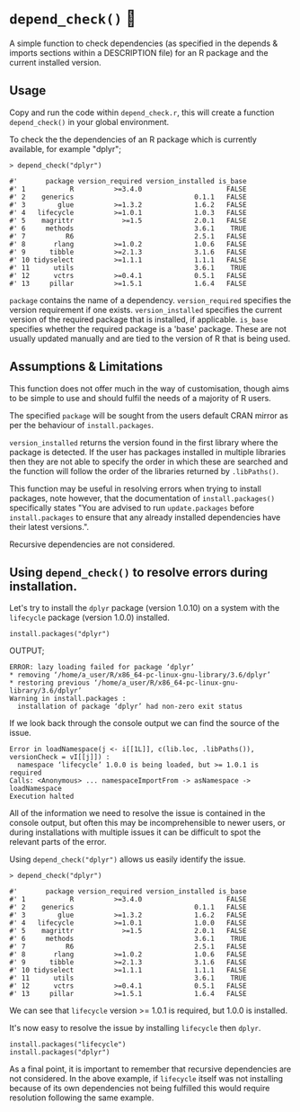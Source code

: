 # `depend_check()` :construction:

A simple function to check dependencies (as specified in the depends & imports sections within a DESCRIPTION file) for an R package and the current installed version.

## Usage

Copy and run the code within `depend_check.r`, this will create a function `depend_check()` in your global environment.

To check the the dependencies of an R package which is currently available, for example "dplyr";

```
> depend_check("dplyr")

#'       package version_required version_installed is_base
#' 1           R          >=3.4.0                     FALSE
#' 2    generics                              0.1.1   FALSE
#' 3        glue          >=1.3.2             1.6.2   FALSE
#' 4   lifecycle          >=1.0.1             1.0.3   FALSE
#' 5    magrittr            >=1.5             2.0.1   FALSE
#' 6     methods                              3.6.1    TRUE
#' 7          R6                              2.5.1   FALSE
#' 8       rlang          >=1.0.2             1.0.6   FALSE
#' 9      tibble          >=2.1.3             3.1.6   FALSE
#' 10 tidyselect          >=1.1.1             1.1.1   FALSE
#' 11      utils                              3.6.1    TRUE
#' 12      vctrs          >=0.4.1             0.5.1   FALSE
#' 13     pillar          >=1.5.1             1.6.4   FALSE
```

`package` contains the name of a dependency.
`version_required` specifies the version requirement if one exists.
`version_installed` specifies the current version of the required package that is installed, if applicable.
`is_base` specifies whether the required package is a 'base' package. These are not usually updated manually and are tied to the version of R that is being used.

## Assumptions & Limitations
This function does not offer much in the way of customisation, though aims to be simple to use and should fulfil the needs of a majority of R users.

The specified `package` will be sought from the users default CRAN mirror as per the behaviour of `install.packages`. 

`version_installed` returns the version found in the first library where the package is detected. If the user has packages installed in multiple libraries then they are not able to specify the order in which these are searched and the function will follow the order of the libraries returned by `.libPaths()`.

This function may be useful in resolving errors when trying to install packages, note however, that the documentation of `install.packages()` specifically states "You are advised to run `update.packages` before `install.packages` to ensure that any already installed dependencies have their latest versions.".

Recursive dependencies are not considered.

## Using `depend_check()` to resolve errors during installation.

Let's try to install the `dplyr` package (version 1.0.10) on a system with the `lifecycle` package (version 1.0.0) installed.

```
install.packages("dplyr")
```

OUTPUT;

```
ERROR: lazy loading failed for package ‘dplyr’
* removing ‘/home/a_user/R/x86_64-pc-linux-gnu-library/3.6/dplyr’
* restoring previous ‘/home/a_user/R/x86_64-pc-linux-gnu-library/3.6/dplyr’
Warning in install.packages :
  installation of package ‘dplyr’ had non-zero exit status
```

If we look back through the console output we can find the source of the issue.

```
Error in loadNamespace(j <- i[[1L]], c(lib.loc, .libPaths()), versionCheck = vI[[j]]) : 
  namespace ‘lifecycle’ 1.0.0 is being loaded, but >= 1.0.1 is required
Calls: <Anonymous> ... namespaceImportFrom -> asNamespace -> loadNamespace
Execution halted
```

All of the information we need to resolve the issue is contained in the console output, but often this may be incomprehensible to newer users, or during installations with multiple issues it can be difficult to spot the relevant parts of the error.

Using `depend_check("dplyr")` allows us easily identify the issue.

```
> depend_check("dplyr")

#'       package version_required version_installed is_base
#' 1           R          >=3.4.0                     FALSE
#' 2    generics                              0.1.1   FALSE
#' 3        glue          >=1.3.2             1.6.2   FALSE
#' 4   lifecycle          >=1.0.1             1.0.0   FALSE
#' 5    magrittr            >=1.5             2.0.1   FALSE
#' 6     methods                              3.6.1    TRUE
#' 7          R6                              2.5.1   FALSE
#' 8       rlang          >=1.0.2             1.0.6   FALSE
#' 9      tibble          >=2.1.3             3.1.6   FALSE
#' 10 tidyselect          >=1.1.1             1.1.1   FALSE
#' 11      utils                              3.6.1    TRUE
#' 12      vctrs          >=0.4.1             0.5.1   FALSE
#' 13     pillar          >=1.5.1             1.6.4   FALSE
```

We can see that `lifecycle` version >= 1.0.1 is required, but 1.0.0 is installed.

It's now easy to resolve the issue by installing `lifecycle` then `dplyr`.

```
install.packages("lifecycle")
install.packages("dplyr")
```

As a final point, it is important to remember that recursive dependencies are not considered. In the above example, if `lifecycle` itself was not installing because of its own dependencies not being fulfilled this would require resolution following the same example.
